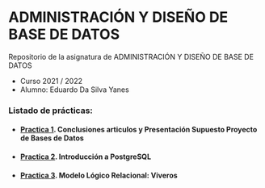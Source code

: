 # ADMINISTRACIÓN Y DISEÑO DE BASE DE DATOS
Repositorio de la asignatura de ADMINISTRACIÓN Y DISEÑO DE BASE DE DATOS
- Curso 2021 / 2022
- Alumno: Eduardo Da Silva Yanes

### Listado de prácticas:
- #### [Practica 1](https://github.com/EduardoSY/ADBD_21-22_ULL/tree/main/Practica1). Conclusiones articulos y Presentación Supuesto Proyecto de Bases de Datos
- #### [Practica 2](https://github.com/EduardoSY/ADBD_21-22_ULL/tree/main/Practica2). Introducción a PostgreSQL
- #### [Practica 3](https://github.com/EduardoSY/ADBD_21-22_ULL/tree/main/Practica3). Modelo Lógico Relacional: Viveros
